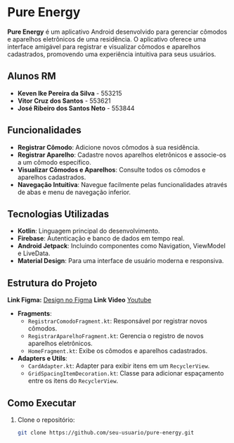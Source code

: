 # Pure Energy

**Pure Energy** é um aplicativo Android desenvolvido para gerenciar cômodos e aparelhos eletrônicos de uma residência. O aplicativo oferece uma interface amigável para registrar e visualizar cômodos e aparelhos cadastrados, promovendo uma experiência intuitiva para seus usuários.

## Alunos RM

- **Keven Ike Pereira da Silva** - 553215  
- **Vitor Cruz dos Santos** - 553621  
- **José Ribeiro dos Santos Neto** - 553844  

## Funcionalidades

- **Registrar Cômodo**: Adicione novos cômodos à sua residência.
- **Registrar Aparelho**: Cadastre novos aparelhos eletrônicos e associe-os a um cômodo específico.
- **Visualizar Cômodos e Aparelhos**: Consulte todos os cômodos e aparelhos cadastrados.
- **Navegação Intuitiva**: Navegue facilmente pelas funcionalidades através de abas e menu de navegação inferior.

## Tecnologias Utilizadas

- **Kotlin**: Linguagem principal do desenvolvimento.
- **Firebase**: Autenticação e banco de dados em tempo real.
- **Android Jetpack**: Incluindo componentes como Navigation, ViewModel e LiveData.
- **Material Design**: Para uma interface de usuário moderna e responsiva.

## Estrutura do Projeto

**Link Figma:** [Design no Figma](https://www.figma.com/design/ZJkmWOORP62iR0d3RVUJZe/Untitled?node-id=0-3&node-type=frame&t=YJz8aLEKJ7pawXBW-0)
**Link Video** [Youtube](https://youtu.be/bfj2-8IdKEc)

- **Fragments**:
  - `RegistrarComodoFragment.kt`: Responsável por registrar novos cômodos.
  - `RegistrarAparelhoFragment.kt`: Gerencia o registro de novos aparelhos eletrônicos.
  - `HomeFragment.kt`: Exibe os cômodos e aparelhos cadastrados.
- **Adapters e Utils**:
  - `CardAdapter.kt`: Adapter para exibir itens em um `RecyclerView`.
  - `GridSpacingItemDecoration.kt`: Classe para adicionar espaçamento entre os itens do `RecyclerView`.

## Como Executar

1. Clone o repositório:
   ```bash
   git clone https://github.com/seu-usuario/pure-energy.git
